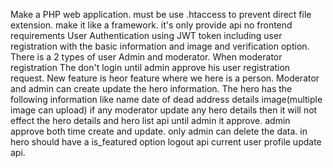 Make a PHP web application. must be use .htaccess to prevent direct file extension. make it like a framework. 
it's only provide api no frontend
requirements
User Authentication using JWT token including user registration with the basic information and image and verification option. 
There is a 2 types of user Admin and moderator.
When moderator registration The don't login until admin approve his user registration request.
New feature is heor feature where we here is a person. 
Moderator and admin can create update the hero information.
The hero has the following information like
name
date of dead
address 
details
image(multiple image can upload)
if any moderator update any hero details then it will not effect the hero details and hero list api until admin it approve.
admin approve both time create and update.
only admin can delete the data.
in hero should have a is_featured option
logout api
current user profile update api. 


